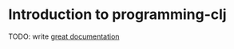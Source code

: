 # Introduction to programming-clj

TODO: write [great documentation](http://jacobian.org/writing/what-to-write/)
